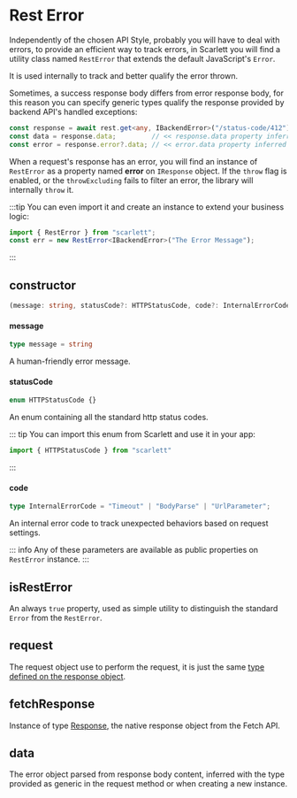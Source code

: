 # Rest Error

Independently of the chosen API Style, probably you will have to deal with errors, to provide an efficient way to track errors, in Scarlett you will find a utility class named `RestError` that extends the default JavaScript's `Error`.

It is used internally to track and better qualify the error thrown.

Sometimes, a success response body differs from error response body, for this reason you can specify generic types qualify the response provided by backend API's handled exceptions:

```ts
const response = await rest.get<any, IBackendError>("/status-code/412");
const data = response.data;         // << response.data property inferred as null because of the error
const error = response.error?.data; // << error.data property inferred as IBackendError
```

When a request's response has an error, you will find an instance of `RestError` as a property named **error** on `IResponse` object. If the `throw` flag is enabled, or the `throwExcluding` fails to filter an error, the library will internally `throw` it.

:::tip
You can even import it and create an instance to extend your business logic:

```ts
import { RestError } from "scarlett";
const err = new RestError<IBackendError>("The Error Message");
```
:::

## constructor

```ts
(message: string, statusCode?: HTTPStatusCode, code?: InternalErrorCode)
```

#### message

```ts
type message = string
```

A human-friendly error message.

#### statusCode

```ts
enum HTTPStatusCode {}
```

An enum containing all the standard http status codes.

::: tip
 You can import this enum from Scarlett and use it in your app:
 ```ts
 import { HTTPStatusCode } from "scarlett"
 ```
:::

#### code

```ts
type InternalErrorCode = "Timeout" | "BodyParse" | "UrlParameter";
```

An internal error code to track unexpected behaviors based on request settings.

::: info
 Any of these parameters are available as public properties on `RestError` instance.
:::

## isRestError

An always `true` property, used as simple utility to distinguish the standard `Error` from the `RestError`.

## request

The request object use to perform the request, it is just the same [type defined on the response object](/api/response-object.html#request).

## fetchResponse

Instance of type [Response](https://developer.mozilla.org/en-US/docs/Web/API/Response), the native response object from the Fetch API.

## data

The error object parsed from response body content, inferred with the type provided as generic in the request method or when creating a new instance.
